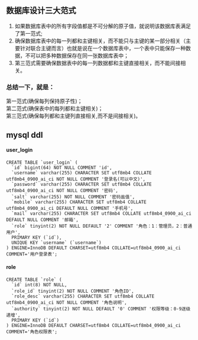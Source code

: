 
## 数据库设计三大范式
1. 如果数据库表中的所有字段值都是不可分解的原子值，就说明该数据库表满足了第一范式;
2. 确保数据库表中的每一列都和主键相关，而不能只与主键的某一部分相关（主要针对联合主键而言）也就是说在一个数据库表中，一个表中只能保存一种数据，不可以把多种数据保存在同一张数据库表中；
3. 第三范式需要确保数据表中的每一列数据都和主键直接相关，而不能间接相关。

### 总结一下，就是：
第一范式(确保每列保持原子性)；  
第二范式(确保表中的每列都和主键相关)；  
第三范式(确保每列都和主键列直接相关,而不是间接相关)。  

## mysql ddl
#### user_login
    CREATE TABLE `user_login` (
      `id` bigint(64) NOT NULL COMMENT 'id',
      `username` varchar(255) CHARACTER SET utf8mb4 COLLATE utf8mb4_0900_ai_ci NOT NULL COMMENT '登录名(可以中文)',
      `password` varchar(255) CHARACTER SET utf8mb4 COLLATE utf8mb4_0900_ai_ci NOT NULL COMMENT '密码',
      `salt` varchar(255) NOT NULL COMMENT '密码盐值',
      `mobile` varchar(255) CHARACTER SET utf8mb4 COLLATE utf8mb4_0900_ai_ci DEFAULT NULL COMMENT '手机号',
      `mail` varchar(255) CHARACTER SET utf8mb4 COLLATE utf8mb4_0900_ai_ci DEFAULT NULL COMMENT '邮箱',
      `role` tinyint(2) NOT NULL DEFAULT '2' COMMENT '角色：1：管理员，2：普通用户',
      PRIMARY KEY (`id`),
      UNIQUE KEY `username` (`username`)
    ) ENGINE=InnoDB DEFAULT CHARSET=utf8mb4 COLLATE=utf8mb4_0900_ai_ci COMMENT='用户登录表';
    
#### role
    CREATE TABLE `role` (
      `id` int(8) NOT NULL,
      `role_id` tinyint(2) NOT NULL COMMENT '角色ID',
      `role_desc` varchar(255) CHARACTER SET utf8mb4 COLLATE utf8mb4_0900_ai_ci NOT NULL COMMENT '角色说明',
      `authority` tinyint(2) NOT NULL DEFAULT '0' COMMENT '权限等级：0-9逐级递增',
      PRIMARY KEY (`id`)
    ) ENGINE=InnoDB DEFAULT CHARSET=utf8mb4 COLLATE=utf8mb4_0900_ai_ci COMMENT='角色权限表';

